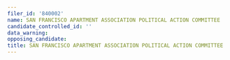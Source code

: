 ```yaml
---
filer_id: '840002'
name: SAN FRANCISCO APARTMENT ASSOCIATION POLITICAL ACTION COMMITTEE
candidate_controlled_id: ''
data_warning: 
opposing_candidate: 
title: SAN FRANCISCO APARTMENT ASSOCIATION POLITICAL ACTION COMMITTEE
---
```

